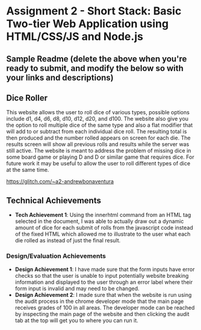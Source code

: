 Assignment 2 - Short Stack: Basic Two-tier Web Application using HTML/CSS/JS and Node.js  
===


Sample Readme (delete the above when you're ready to submit, and modify the below so with your links and descriptions)
---

## Dice Roller
This website allows the user to roll dice of various types, possible options include d1, d4, d6, d8, d10, d12, d20, and d100. The website also give you the option to roll multiple dice
of the same type and also a flat modifier that will add to or subtract from each individual dice roll. The resulting total is then produced and the number rolled appears on screen for each die. 
The results screen will show all previous rolls and results while the server was still active. 
The website is meant to address the problem of missing dice in some board game or playing D and D or similar game that requires dice.
For future work it may be useful to allow the user to roll different types of dice at the same time.


https://glitch.com/~a2-andrewbonaventura

## Technical Achievements
- **Tech Achievement 1**: Using the innerhtml command from an HTML tag selected in the document, I was able to actually draw out a dynamic amount of dice for each submit of rolls from the javascript code
instead of the fixed HTML which allowed me to illustrate to the user what each die rolled as instead of just the final result.


### Design/Evaluation Achievements
- **Design Achievement 1**: I have made sure that the form inputs have error checks so that the user is unable to input potentially website breaking information and displayed to the user through
an error label where their form input is invalid and may need to be changed.
- **Design Achievement 2**: I made sure that when the website is run using the audit process in the chrome developer mode that the main page receives grades of 100 in all areas. The developer mode can
be reached by inspecting the main page of the website and then clicking the audit tab at the top will get you to where you can run it.
